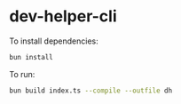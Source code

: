 # dev-helper-cli

To install dependencies:

```bash
bun install
```

To run:

```bash
bun build index.ts --compile --outfile dh
```

